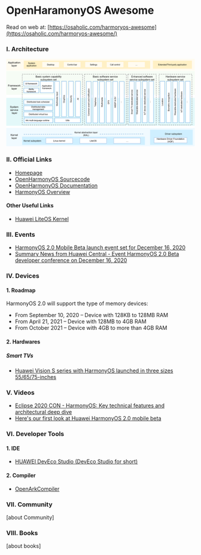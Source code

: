 # OpenHaramonyOS Awesome
Read on web at: [https://osaholic.com/harmoryos-awesome](https://osaholic.com/harmoryos-awesome/)
### I. Architecture
![harmony archtecture](image/architecture.png)
### II. Official Links
- [Homepage](https://developer.harmonyos.com/en/home/)
- [OpenHarmonyOS Sourcecode](https://gitee.com/openharmony)
- [OpenHarmonyOS Documentation](https://gitee.com/openharmony/docs/tree/master/docs-en)
- [HarmonyOS Overview](https://developer.harmonyos.com/en/docs/documentation/doc-guides/harmonyos-overview-0000000000011903)
#### Other Useful Links
- [Huawei LiteOS Kernel](https://liteos.github.io/en/kernel/#highlights-of-huawei-liteos-kernel)
### III. Events
- [HarmonyOS 2.0 Mobile Beta launch event set for December 16, 2020](https://osaholic.com/harmonyos-20-mobile-beta-launch-event-set-for-december-16-check-full-event-schedule/)
- [Summary News from Huawei Central - Event HarmonyOS 2.0 Beta developer conference on December 16, 2020](https://osaholic.com/summary-news-from-huawei-central-event-harmonyos-20-beta-developer-conference-on-december-16/)

### IV. Devices
#### 1. Roadmap
HarmonyOS 2.0 will support the type of memory devices:
- From September 10, 2020 – Device with 128KB to 128MB RAM
- From April 21, 2021 – Device with 128MB to 4GB RAM
- From October 2021 – Device with 4GB to more than 4GB RAM
#### 2. Hardwares
##### Smart TVs
 - [Huawei Vision S series with HarmonyOS launched in three sizes 55/65/75-inches](https://www.huaweicentral.com/huawei-vision-s-series-with-harmonyos-launched-in-three-sizes-55-65-75-inches/)

### V. Videos
- [Eclipse 2020 CON - HarmonyOS: Key technical features and architectural deep dive](https://www.youtube.com/watch?v=G4l1a1HqjEI&feature=emb_logo&ab_channel=EclipseFoundation)
- [Here's our first look at Huawei HarmonyOS 2.0 mobile beta](https://www.youtube.com/watch?v=_7y8jxV-CWM&feature=emb_title&ab_channel=MasterPCPlus)
### VI. Developer Tools
#### 1. IDE
- [HUAWEI DevEco Studio (DevEco Studio for short)](https://developer.harmonyos.com/en/docs/documentation/doc-guides/tools_overview-0000001053582387)
#### 2. Compiler
- [OpenArkCompiler](https://gitee.com/openarkcompiler/OpenArkCompiler)
### VII. Community
[about Community]
### VIII. Books
[about books]
